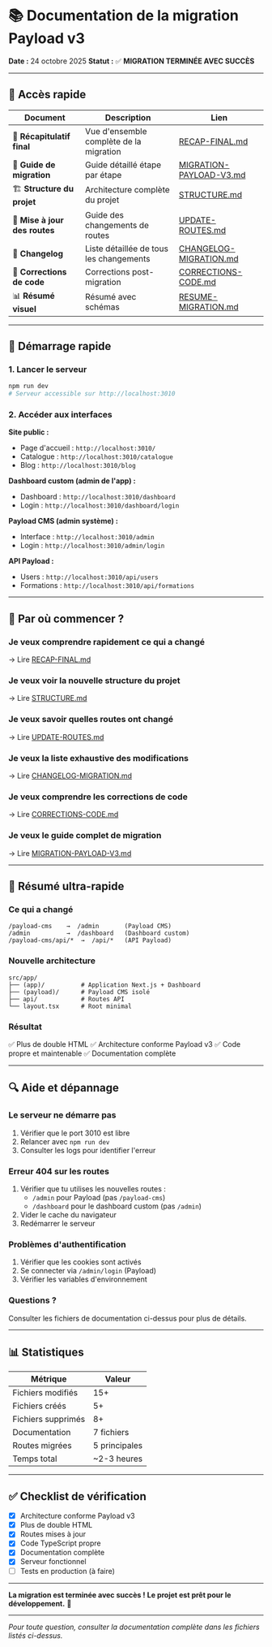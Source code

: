# 📚 Documentation de la migration Payload v3

**Date :** 24 octobre 2025
**Statut :** ✅ **MIGRATION TERMINÉE AVEC SUCCÈS**

---

## 🎯 Accès rapide

| Document | Description | Lien |
|----------|-------------|------|
| 🎊 **Récapitulatif final** | Vue d'ensemble complète de la migration | [RECAP-FINAL.md](RECAP-FINAL.md) |
| 📖 **Guide de migration** | Guide détaillé étape par étape | [MIGRATION-PAYLOAD-V3.md](MIGRATION-PAYLOAD-V3.md) |
| 🏗️ **Structure du projet** | Architecture complète du projet | [STRUCTURE.md](STRUCTURE.md) |
| 🔄 **Mise à jour des routes** | Guide des changements de routes | [UPDATE-ROUTES.md](UPDATE-ROUTES.md) |
| 📝 **Changelog** | Liste détaillée de tous les changements | [CHANGELOG-MIGRATION.md](CHANGELOG-MIGRATION.md) |
| 🔧 **Corrections de code** | Corrections post-migration | [CORRECTIONS-CODE.md](CORRECTIONS-CODE.md) |
| 📊 **Résumé visuel** | Résumé avec schémas | [RESUME-MIGRATION.md](RESUME-MIGRATION.md) |

---

## 🚀 Démarrage rapide

### 1. Lancer le serveur
```bash
npm run dev
# Serveur accessible sur http://localhost:3010
```

### 2. Accéder aux interfaces

**Site public :**
- Page d'accueil : `http://localhost:3010/`
- Catalogue : `http://localhost:3010/catalogue`
- Blog : `http://localhost:3010/blog`

**Dashboard custom (admin de l'app) :**
- Dashboard : `http://localhost:3010/dashboard`
- Login : `http://localhost:3010/dashboard/login`

**Payload CMS (admin système) :**
- Interface : `http://localhost:3010/admin`
- Login : `http://localhost:3010/admin/login`

**API Payload :**
- Users : `http://localhost:3010/api/users`
- Formations : `http://localhost:3010/api/formations`

---

## 📖 Par où commencer ?

### Je veux comprendre rapidement ce qui a changé
→ Lire [RECAP-FINAL.md](RECAP-FINAL.md)

### Je veux voir la nouvelle structure du projet
→ Lire [STRUCTURE.md](STRUCTURE.md)

### Je veux savoir quelles routes ont changé
→ Lire [UPDATE-ROUTES.md](UPDATE-ROUTES.md)

### Je veux la liste exhaustive des modifications
→ Lire [CHANGELOG-MIGRATION.md](CHANGELOG-MIGRATION.md)

### Je veux comprendre les corrections de code
→ Lire [CORRECTIONS-CODE.md](CORRECTIONS-CODE.md)

### Je veux le guide complet de migration
→ Lire [MIGRATION-PAYLOAD-V3.md](MIGRATION-PAYLOAD-V3.md)

---

## 🎯 Résumé ultra-rapide

### Ce qui a changé
```
/payload-cms    →  /admin       (Payload CMS)
/admin          →  /dashboard   (Dashboard custom)
/payload-cms/api/*  →  /api/*   (API Payload)
```

### Nouvelle architecture
```
src/app/
├── (app)/          # Application Next.js + Dashboard
├── (payload)/      # Payload CMS isolé
├── api/            # Routes API
└── layout.tsx      # Root minimal
```

### Résultat
✅ Plus de double HTML
✅ Architecture conforme Payload v3
✅ Code propre et maintenable
✅ Documentation complète

---

## 🔍 Aide et dépannage

### Le serveur ne démarre pas
1. Vérifier que le port 3010 est libre
2. Relancer avec `npm run dev`
3. Consulter les logs pour identifier l'erreur

### Erreur 404 sur les routes
1. Vérifier que tu utilises les nouvelles routes :
   - `/admin` pour Payload (pas `/payload-cms`)
   - `/dashboard` pour le dashboard custom (pas `/admin`)
2. Vider le cache du navigateur
3. Redémarrer le serveur

### Problèmes d'authentification
1. Vérifier que les cookies sont activés
2. Se connecter via `/admin/login` (Payload)
3. Vérifier les variables d'environnement

### Questions ?
Consulter les fichiers de documentation ci-dessus pour plus de détails.

---

## 📊 Statistiques

| Métrique | Valeur |
|----------|--------|
| Fichiers modifiés | 15+ |
| Fichiers créés | 5+ |
| Fichiers supprimés | 8+ |
| Documentation | 7 fichiers |
| Routes migrées | 5 principales |
| Temps total | ~2-3 heures |

---

## ✅ Checklist de vérification

- [x] Architecture conforme Payload v3
- [x] Plus de double HTML
- [x] Routes mises à jour
- [x] Code TypeScript propre
- [x] Documentation complète
- [x] Serveur fonctionnel
- [ ] Tests en production (à faire)

---

**La migration est terminée avec succès !**
**Le projet est prêt pour le développement.** 🚀

---

*Pour toute question, consulter la documentation complète dans les fichiers listés ci-dessus.*
